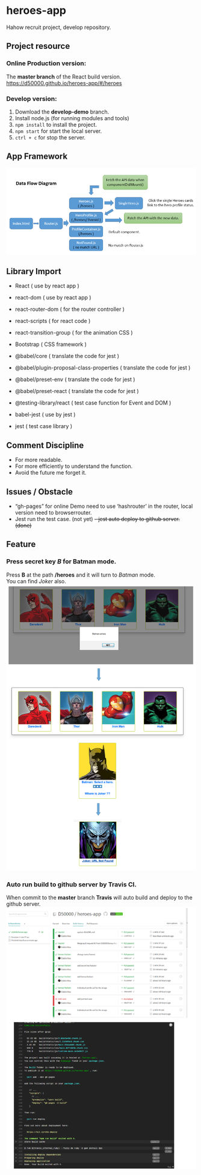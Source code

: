 
# heroes-app
Hahow recruit project, develop repository.


## Project resource
### Online Production version:  
The **master branch** of the React build version.  
https://d50000.github.io/heroes-app/#/heroes  

### Develop version:
1. Download the **develop-demo** branch.
2. Install node.js (for running modules and tools)
3. `npm install` to install the project.
4. `npm start` for start the local server.
5. `ctrl + c` for stop the server.


## App Framework
![](https://github.com/D50000/heroes-app/blob/master/structure.png)


## Library Import
- React ( use by react app )
- react-dom ( use by react app )
- react-router-dom ( for the router controller )
- react-scripts ( for react code )
- react-transition-group ( for the animation CSS )
- Bootstrap ( CSS framework )

- @babel/core ( translate the code for jest )
- @babel/plugin-proposal-class-properties ( translate the code for jest )
- @babel/preset-env ( translate the code for jest )
- @babel/preset-react ( translate the code for jest )
- @testing-library/react ( test case function for Event and DOM  )
- babel-jest ( use by jest )
- jest ( test case library )


## Comment Discipline
- For more readable.
- For more efficiently to understand the function.
- Avoid the future me forget it.


## Issues / Obstacle
- “gh-pages” for online Demo need to use ‘hashrouter’ in the router, local version need to browserrouter. 
- Jest run the test case. (not yet)
~~- jest auto deploy to github server. (done)~~


## Feature
### Press secret key *B* for Batman mode.
Press **B** at the path **/heroes** and it will turn to *Batman* mode.  
You can find *Joker* also.
![](https://github.com/D50000/heroes-app/blob/master/pressB.png)


### Auto run build to github server by Travis CI.
When commit to the **master** branch **Travis** will auto build and deploy to the github server.
![](https://github.com/D50000/heroes-app/blob/master/travis.png)
